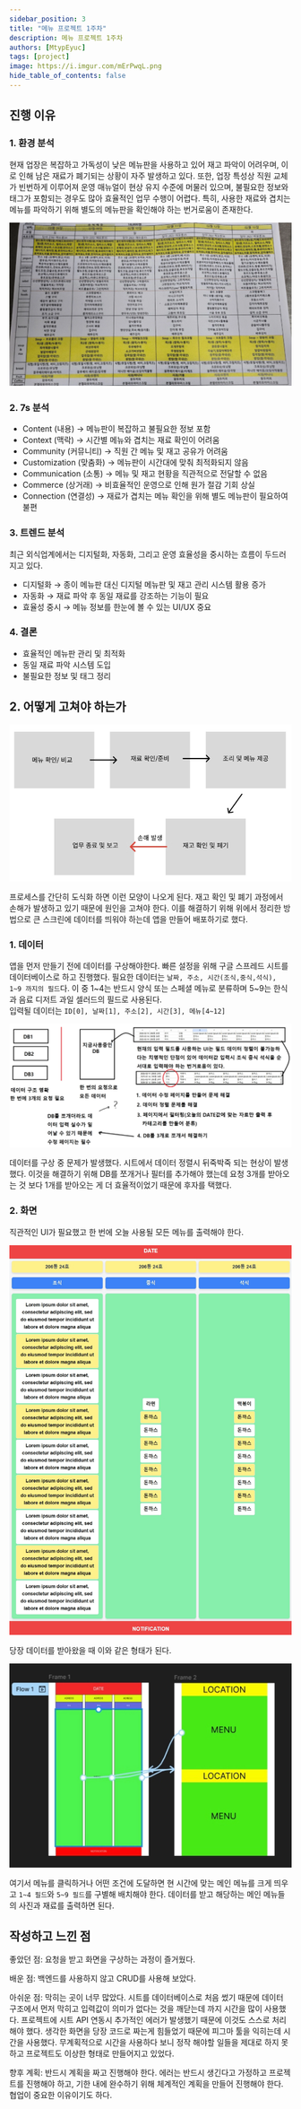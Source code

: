 ```yaml
---
sidebar_position: 3
title: "메뉴 프로젝트 1주차"
description: 메뉴 프로젝트 1주차
authors: [MtypEyuc]
tags: [project]
image: https://i.imgur.com/mErPwqL.png
hide_table_of_contents: false
---
```


## 진행 이유

### 1. 환경 분석

현재 업장은 복잡하고 가독성이 낮은 메뉴판을 사용하고 있어 재고 파악이 어려우며, 이로 인해 남은 재료가 폐기되는 상황이 자주 발생하고 있다. 
또한, 업장 특성상 직원 교체가 빈번하게 이루어져 운영 매뉴얼이 현상 유지 수준에 머물러 있으며, 불필요한 정보와 태그가 포함되는 경우도 많아 효율적인 업무 수행이 어렵다. 
특히, 사용한 재료와 겹치는 메뉴를 파악하기 위해 별도의 메뉴판을 확인해야 하는 번거로움이 존재한다.

![](./img/0217/001.webp)


### 2. 7s 분석
- Content (내용) → 메뉴판이 복잡하고 불필요한 정보 포함  
- Context (맥락) → 시간별 메뉴와 겹치는 재료 확인이 어려움  
- Community (커뮤니티) → 직원 간 메뉴 및 재고 공유가 어려움  
- Customization (맞춤화) → 메뉴판이 시간대에 맞춰 최적화되지 않음  
- Communication (소통) → 메뉴 및 재고 현황을 직관적으로 전달할 수 없음  
- Commerce (상거래) → 비효율적인 운영으로 인해 원가 절감 기회 상실  
- Connection (연결성) → 재료가 겹치는 메뉴 확인을 위해 별도 메뉴판이 필요하여 불편  

### 3. 트렌드 분석
최근 외식업계에서는 디지털화, 자동화, 그리고 운영 효율성을 중시하는 흐름이 두드러지고 있다.
- 디지털화 → 종이 메뉴판 대신 디지털 메뉴판 및 재고 관리 시스템 활용 증가
- 자동화 → 재료 파악 후 동일 재료를 강조하는 기능이 필요
- 효율성 중시 → 메뉴 정보를 한눈에 볼 수 있는 UI/UX 중요

### 4. 결론 

- 효율적인 메뉴판 관리 및 최적화
- 동일 재료 파악 시스템 도입
- 불필요한 정보 및 태그 정리

## 2. 어떻게 고쳐야 하는가

![](./img/0217/002.webp)

프로세스를 간단히 도식화 하면 이런 모양이 나오게 된다. 재고 확인 및 폐기 과정에서 손해가 발생하고 있기 때문에 원인을 고쳐야 한다.
이를 해결하기 위해 위에서 정리한 방법으로 큰 스크린에 데이터를 띄워야 하는데 앱을 만들어 배포하기로 했다.

### 1. 데이터
앱을 먼저 만들기 전에 데이터를 구상해야한다. 빠른 설정을 위해 구글 스프레드 시트를 데이터베이스로 하고 진행했다.
필요한 데이터는 `날짜, 주소, 시간(조식,중식,석식), 1~9 까지의 필드`다. 이 중 1~4는 반드시 양식 또는 스페셜 메뉴로 분류하며 5~9는 한식과 음료 디저트 과일 셀러드의 필드로 사용된다.  
입력될 데이터는 `ID[0], 날짜[1], 주소[2], 시간[3], 메뉴[4~12]`

![](./img/0217/004.webp)

데이터를 구상 중 문제가 발생했다. 시트에서 데이터 정렬시 뒤죽박죽 되는 현상이 발생했다. 이것을 해결하기 위해 DB를 쪼개거나 필터를 추가해야 했는데 요청 3개를 받아오는 것 보다 1개를 받아오는 게 더 효율적이었기 때문에 후자를 택했다.

### 2. 화면
직관적인 UI가 필요했고 한 번에 오늘 사용될 모든 메뉴를 출력해야 한다. 

![](./img/0217/003.webp)

당장 데이터를 받아왔을 때 이와 같은 형태가 된다. 

![](./img/0217/005.webp)

여기서 메뉴를 클릭하거나 어떤 조건에 도달하면 현 시간에 맞는 메인 메뉴를 크게 띄우고 `1~4 필드`와 `5~9 필드`를 구별해 배치해야 한다.
데이터를 받고 해당하는 메인 메뉴들의 사진과 재료를 출력하면 된다.

## 작성하고 느낀 점
좋았던 점: 요청을 받고 화면을 구상하는 과정이 즐거웠다. 

배운 점: 백엔드를 사용하지 않고 CRUD를 사용해 보았다. 

아쉬운 점: 막히는 곳이 너무 많았다. 시트를 데이터베이스로 처음 썼기 때문에 데이터 구조에서 먼저 막히고 입력값이 의미가 없다는 것을 깨닫는데 까지 시간을 많이 사용했다. 프로젝트에 시트 API 연동시 추가적인 에러가 발생했기 때문에 이것도 스스로 처리해야 했다.
생각한 화면을 당장 코드로 짜는게 힘들었기 때문에 피그마 툴을 익히는데 시간을 사용했다. 무계획적으로 시간을 사용하다 보니 정작 해야할 일들을 제대로 하지 못하고 프로젝트도 이상한 형태로 만들어지고 있었다.

향후 계획: 반드시 계획을 짜고 진행해야 한다. 에러는 반드시 생긴다고 가정하고 프로젝트를 진행해야 하고, 기한 내에 완수하기 위해 체계적인 계획을 만들어 진행해야 한다. 협업이 중요한 이유이기도 하다.










